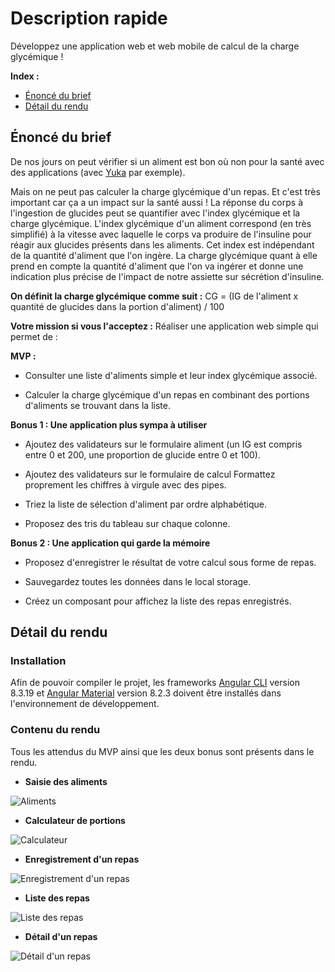 # Description rapide
Développez une application web et web mobile de calcul de la charge glycémique !

**Index :**

* [Énoncé du brief](#a_01)
* [Détail du rendu](#a_02)


<a id="a_01"></a>
## Énoncé du brief

De nos jours on peut vérifier si un aliment est bon où non pour la santé avec des applications (avec [Yuka](https://yuka.io/)  par exemple).

Mais on ne peut pas calculer la charge glycémique d'un repas. Et c'est très important car ça a un impact sur la santé aussi ! La réponse du corps à l'ingestion de glucides peut se quantifier avec l'index glycémique et la charge glycémique. L'index glycémique d'un aliment correspond (en très simplifié) à la vitesse avec laquelle le corps va produire de l'insuline pour réagir aux glucides présents dans les aliments. Cet index est indépendant de la quantité d'aliment que l'on ingère. La charge glycémique quant à elle prend en compte la quantité d'aliment que l'on va ingérer et donne une indication plus précise de l'impact de notre assiette sur sécrétion d'insuline.

**On définit la charge glycémique comme suit :** CG = (IG de l'aliment x quantité de glucides dans la portion d'aliment) / 100

**Votre mission si vous l'acceptez :** Réaliser une application web simple qui permet de :

**MVP :**

* Consulter une liste d'aliments simple et leur index glycémique associé.

* Calculer la charge glycémique d'un repas en combinant des portions d'aliments se trouvant dans la liste.

**Bonus 1 : Une application plus sympa à utiliser**
* Ajoutez des validateurs sur le formulaire aliment (un IG est compris entre 0 et 200, une proportion de glucide entre 0 et 100).

* Ajoutez des validateurs sur le formulaire de calcul
Formattez proprement les chiffres à virgule avec des pipes.

* Triez la liste de sélection d'aliment par ordre alphabétique.

* Proposez des tris du tableau sur chaque colonne.

**Bonus 2 : Une application qui garde la mémoire**

* Proposez d'enregistrer le résultat de votre calcul sous forme de repas.

* Sauvegardez toutes les données dans le local storage.

* Créez un composant pour affichez la liste des repas enregistrés.

<a id="a_02"></a>
## Détail du rendu

### Installation

Afin de pouvoir compiler le projet, les frameworks [Angular CLI](https://angular.io/) version 8.3.19 et [Angular Material](https://material.angular.io/) version 8.2.3 doivent être installés dans l'environnement de développement.


### Contenu du rendu

Tous les attendus du MVP ainsi que les deux bonus sont présents dans le rendu.

* **Saisie des aliments**

![Aliments](./images/aliments1.png)

* **Calculateur de portions**

![Calculateur](./images/calculator1.png)

* **Enregistrement d'un repas**

![Enregistrement d'un repas](./images/repas1.png)

* **Liste des repas**

![Liste des repas](./images/repas2.png)

* **Détail d'un repas**

![Détail d'un repas](./images/repas3.png)

